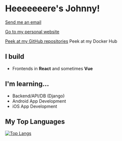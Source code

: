 # Heeeeeeere's Johnny!
[Send me an email](mailto:lostmypillow@icloud.com)


[Go to my personal website](https://lostmypillow.github.io)


[Peek at my GitHub repositories](https://github.com/lostmypillow?tab=repositories)
Peek at my Docker Hub


## I build
- Frontends in __React__ and sometimes __Vue__

## I'm learning...
- Backend/API/DB (Django)
- Android App Development 
- iOS App Development

## My Top Languages
[![Top Langs](https://github-readme-stats.vercel.app/api/top-langs/?username=lostmypillow)](https://github.com/anuraghazra/github-readme-stats)

<!--
**lostmypillow/lostmypillow** is a ✨ _special_ ✨ repository because its `README.md` (this file) appears on your GitHub profile.

Here are some ideas to get you started:

- 🔭 I’m currently working on ...
- 🌱 I’m currently learning ...
- 👯 I’m looking to collaborate on ...
- 🤔 I’m looking for help with ...
- 💬 Ask me about ...
- 📫 How to reach me: ...
- 😄 Pronouns: ...
- ⚡ Fun fact: ...
-->
